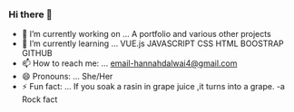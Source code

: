 ### Hi there 👋
- 🔭 I’m currently working on ... A portfolio and  various other projects 
- 🌱 I’m currently learning ... VUE.js JAVASCRIPT CSS HTML BOOSTRAP GITHUB 
- 📫 How to reach me: ... email-hannahdalwai4@gmail.com 
- 😄 Pronouns: ... She/Her
- ⚡ Fun fact: ... If you soak a rasin in grape juice ,it turns into a grape.  -a Rock fact
